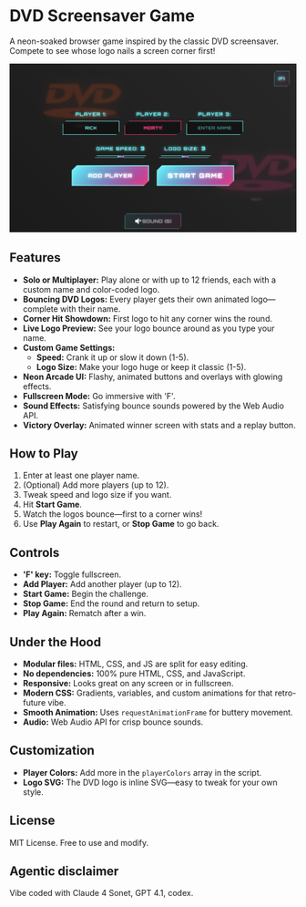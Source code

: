 # DVD Screensaver Game

A neon-soaked browser game inspired by the classic DVD screensaver. Compete to see whose logo nails a screen corner first!

![](dvd-screensaver-game.png)

## Features
- **Solo or Multiplayer:** Play alone or with up to 12 friends, each with a custom name and color-coded logo.
- **Bouncing DVD Logos:** Every player gets their own animated logo—complete with their name.
- **Corner Hit Showdown:** First logo to hit any corner wins the round.
- **Live Logo Preview:** See your logo bounce around as you type your name.
- **Custom Game Settings:**
  - **Speed:** Crank it up or slow it down (1-5).
  - **Logo Size:** Make your logo huge or keep it classic (1-5).
- **Neon Arcade UI:** Flashy, animated buttons and overlays with glowing effects.
- **Fullscreen Mode:** Go immersive with 'F'.
- **Sound Effects:** Satisfying bounce sounds powered by the Web Audio API.
- **Victory Overlay:** Animated winner screen with stats and a replay button.

## How to Play
1. Enter at least one player name.
2. (Optional) Add more players (up to 12).
3. Tweak speed and logo size if you want.
4. Hit **Start Game**.
5. Watch the logos bounce—first to a corner wins!
6. Use **Play Again** to restart, or **Stop Game** to go back.

## Controls
- **'F' key:** Toggle fullscreen.
- **Add Player:** Add another player (up to 12).
- **Start Game:** Begin the challenge.
- **Stop Game:** End the round and return to setup.
- **Play Again:** Rematch after a win.

## Under the Hood
- **Modular files:** HTML, CSS, and JS are split for easy editing.
- **No dependencies:** 100% pure HTML, CSS, and JavaScript.
- **Responsive:** Looks great on any screen or in fullscreen.
- **Modern CSS:** Gradients, variables, and custom animations for that retro-future vibe.
- **Smooth Animation:** Uses `requestAnimationFrame` for buttery movement.
- **Audio:** Web Audio API for crisp bounce sounds.

## Customization
- **Player Colors:** Add more in the `playerColors` array in the script.
- **Logo SVG:** The DVD logo is inline SVG—easy to tweak for your own style.

## License
MIT License. Free to use and modify.

## Agentic disclaimer

Vibe coded with Claude 4 Sonet, GPT 4.1, codex.
